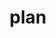---
category: 4-letters
denotation: null
name: plan
reference_link: https://www.etymonline.com/word/plan
root_language: null
root_name: null
title: plan
type: free
word_sums:
- respelling: plan
  sum: 'Plan + '
---